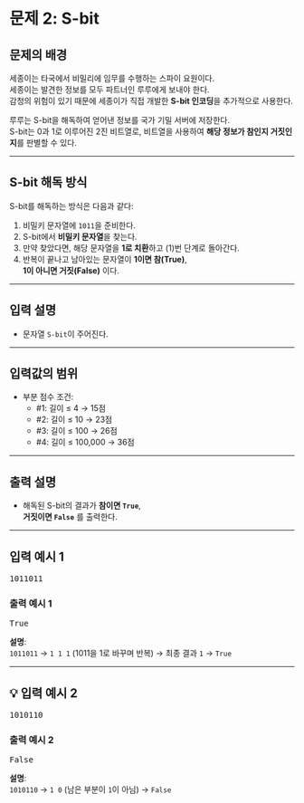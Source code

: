# 문제 2: S-bit

## 문제의 배경

세종이는 타국에서 비밀리에 임무를 수행하는 스파이 요원이다.  
세종이는 발견한 정보를 모두 파트너인 루루에게 보내야 한다.  
감청의 위험이 있기 때문에 세종이가 직접 개발한 **S-bit 인코딩**을 추가적으로 사용한다.

루루는 S-bit을 해독하여 얻어낸 정보를 국가 기밀 서버에 저장한다.  
S-bit는 0과 1로 이루어진 2진 비트열로, 비트열을 사용하여 **해당 정보가 참인지 거짓인지**를 판별할 수 있다.

---

## S-bit 해독 방식

S-bit를 해독하는 방식은 다음과 같다:

1. 비밀키 문자열에 `1011`을 준비한다.
2. S-bit에서 **비밀키 문자열**을 찾는다.
3. 만약 찾았다면, 해당 문자열을 **1로 치환**하고 (1)번 단계로 돌아간다.
4. 반복이 끝나고 남아있는 문자열이 **1이면 참(True)**,  
   **1이 아니면 거짓(False)** 이다.

---

## 입력 설명

- 문자열 `S-bit`이 주어진다.

---

## 입력값의 범위

- 부분 점수 조건:
  - #1: 길이 ≤ 4   → 15점
  - #2: 길이 ≤ 10  → 23점
  - #3: 길이 ≤ 100 → 26점
  - #4: 길이 ≤ 100,000 → 36점

---

## 출력 설명

- 해독된 S-bit의 결과가 **참이면 `True`**,  
  **거짓이면 `False`** 를 출력한다.

---

## 입력 예시 1
<pre>1011011</pre>

### 출력 예시 1
<pre>True</pre>

**설명**:  
`1011011` → `1 1 1` (1011을 1로 바꾸며 반복) → 최종 결과 `1` → `True`

---

## 💡 입력 예시 2
<pre>1010110</pre>

### 출력 예시 2
<pre>False</pre>

**설명**:  
`1010110` → `1 0` (남은 부분이 `1`이 아님) → `False`